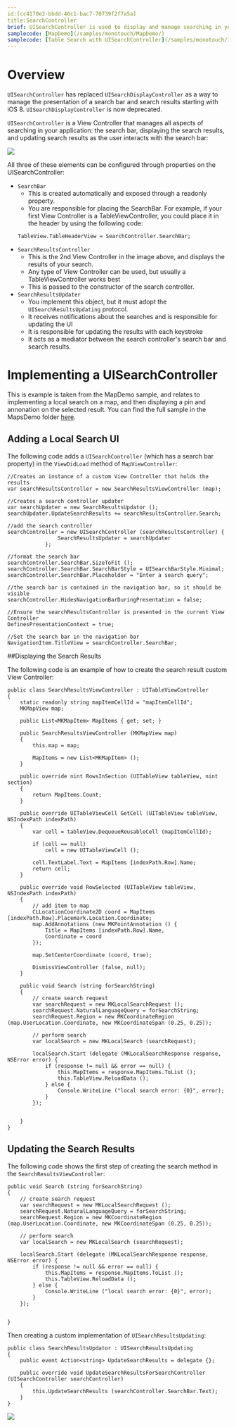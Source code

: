 ```yaml
---
id:[cc4170e2-bbdd-46c1-bac7-70739f2f7a5a]  
title:SearchController
brief: UISearchController is used to display and manage searching in your application
samplecode: [MapDemo](/samples/monotouch/MapDemo/)
samplecode: [Table Search with UISearchController](/samples/monotouch/ios8/TableSearch/)
---
```


# Overview
`UISearchController` has replaced `UISearchDisplayController` as a way to manage the presentation of a search bar and search results starting with iOS 8. `UISearchDisplayController` is now deprecated.

`UISearchController` is a View Controller that manages all aspects of searching in your application: the search bar, displaying the search results, and updating search results as the user interacts with the search bar:

 ![](Images/SearchController.png)

All three of these elements can be configured through properties on the UISearchController:

* `SearchBar`
	- This is created automatically and exposed through a readonly property.
	- You are responsible for placing the SearchBar. For example, if your first View Controller is a TableViewController, you could place it in the header by using the following code:
	```
	TableView.TableHeaderView = SearchController.SearchBar;
	```
* `SearchResultsController`
	- This is the 2nd View Controller in the image above, and displays the results of your search.
	- Any type of View Controller can be used, but usually a TableViewController works best
	- This is passed to the constructor of the search controller.
* `SearchResultsUpdater`
	- You implement this object, but it must adopt the `UISearchResultsUpdating` protocol.
	- It receives notifications about the searches and is responsible for updating the UI
	- It is responsible for updating the results with each keystroke
	- It acts as a mediator between the search controller's search bar and search results.


# Implementing a UISearchController

This is example is taken from the MapDemo sample, and relates to implementing a local search on a map, and then displaying a pin and annonation on the selected result. You can find the full sample in the MapsDemo folder [here](/samples/monotouch/MapDemo/).

## Adding a Local Search UI

The following code adds a `UISearchController` (which has a search bar property) in the `ViewDidLoad` method of `MapViewController`:


```
//Creates an instance of a custom View Controller that holds the results
var searchResultsController = new SearchResultsViewController (map);

//Creates a search controller updater
var searchUpdater = new SearchResultsUpdator ();
searchUpdater.UpdateSearchResults += searchResultsController.Search;

//add the search controller
searchController = new UISearchController (searchResultsController) {
                SearchResultsUpdater = searchUpdater
            };

//format the search bar
searchController.SearchBar.SizeToFit ();
searchController.SearchBar.SearchBarStyle = UISearchBarStyle.Minimal;
searchController.SearchBar.Placeholder = "Enter a search query";

//the search bar is contained in the navigation bar, so it should be visible
searchController.HidesNavigationBarDuringPresentation = false;

//Ensure the searchResultsController is presented in the current View Controller 
DefinesPresentationContext = true;

//Set the search bar in the navigation bar
NavigationItem.TitleView = searchController.SearchBar;
```

##Displaying the Search Results

The following code is an example of how to create the search result custom View Controller:

```
public class SearchResultsViewController : UITableViewController
{
    static readonly string mapItemCellId = "mapItemCellId";
    MKMapView map;

    public List<MKMapItem> MapItems { get; set; }

    public SearchResultsViewController (MKMapView map)
    {
        this.map = map;

        MapItems = new List<MKMapItem> ();
    }

    public override nint RowsInSection (UITableView tableView, nint section)
    {
        return MapItems.Count;
    }

    public override UITableViewCell GetCell (UITableView tableView, NSIndexPath indexPath)
    {
        var cell = tableView.DequeueReusableCell (mapItemCellId);

        if (cell == null)
            cell = new UITableViewCell ();

        cell.TextLabel.Text = MapItems [indexPath.Row].Name;
        return cell;
    }

    public override void RowSelected (UITableView tableView, NSIndexPath indexPath)
    {
        // add item to map
        CLLocationCoordinate2D coord = MapItems [indexPath.Row].Placemark.Location.Coordinate;
        map.AddAnnotations (new MKPointAnnotation () {
            Title = MapItems [indexPath.Row].Name,
            Coordinate = coord
        });

        map.SetCenterCoordinate (coord, true);

        DismissViewController (false, null);
    }

    public void Search (string forSearchString)
    {
        // create search request
        var searchRequest = new MKLocalSearchRequest ();
        searchRequest.NaturalLanguageQuery = forSearchString;
        searchRequest.Region = new MKCoordinateRegion (map.UserLocation.Coordinate, new MKCoordinateSpan (0.25, 0.25));

        // perform search
        var localSearch = new MKLocalSearch (searchRequest);

        localSearch.Start (delegate (MKLocalSearchResponse response, NSError error) {
            if (response != null && error == null) {
                this.MapItems = response.MapItems.ToList ();
                this.TableView.ReloadData ();
            } else {
                Console.WriteLine ("local search error: {0}", error);
            }
        });


    }
}
```

## Updating the Search Results

The following code shows the first step of creating the search method in the `SearchResultsViewController`:

```
public void Search (string forSearchString)
{
    // create search request
    var searchRequest = new MKLocalSearchRequest ();
    searchRequest.NaturalLanguageQuery = forSearchString;
    searchRequest.Region = new MKCoordinateRegion (map.UserLocation.Coordinate, new MKCoordinateSpan (0.25, 0.25));

    // perform search
    var localSearch = new MKLocalSearch (searchRequest);

    localSearch.Start (delegate (MKLocalSearchResponse response, NSError error) {
        if (response != null && error == null) {
            this.MapItems = response.MapItems.ToList ();
            this.TableView.ReloadData ();
        } else {
            Console.WriteLine ("local search error: {0}", error);
        }
    });


}
```

Then creating a custom implementation of `UISearchResultsUpdating`:

```
public class SearchResultsUpdator : UISearchResultsUpdating
{
    public event Action<string> UpdateSearchResults = delegate {};

    public override void UpdateSearchResultsForSearchController (UISearchController searchController)
    {
        this.UpdateSearchResults (searchController.SearchBar.Text);
    }
}
```

 ![](Images/SearchResults.png)
